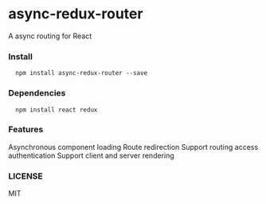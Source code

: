 # async-redux-router
  A async routing for React

### Install
  ```
    npm install async-redux-router --save
  ```

### Dependencies
  ```
    npm install react redux
  ```

### Features
  Asynchronous component loading
  Route redirection
  Support routing access authentication
  Support client and server rendering

### LICENSE
  MIT
